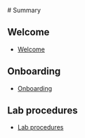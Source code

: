 ‌# Summary​
## Welcome

* [Welcome](docs/welcome.md)

## Onboarding

* [Onboarding](docs/onboarding.md)      

## Lab procedures

* [Lab procedures](pages/lab-procedures.md)
